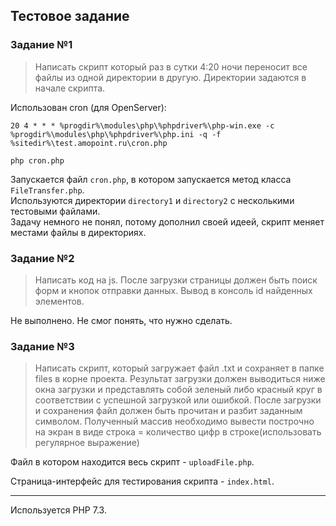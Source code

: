 ## Тестовое задание

### Задание №1
> Написать скрипт который раз в сутки 4:20 ночи переносит все файлы из одной директории в другую. Директории задаются в начале скрипта.

Использован cron (для OpenServer):
```shell
20 4 * * * %progdir%\modules\php\%phpdriver%\php-win.exe -c %progdir%\modules\php\%phpdriver%\php.ini -q -f %sitedir%\test.amopoint.ru\cron.php
```
```shell
php cron.php
```

Запускается файл `cron.php`, в котором запускается метод класса `FileTransfer.php`.\
Используются директории `directory1` и `directory2` с несколькими тестовыми файлами.\
Задачу немного не понял, потому дополнил своей идеей, скрипт меняет местами файлы в директориях.

### Задание №2
> Написать код на js. После загрузки страницы должен быть поиск форм и кнопок отправки данных. Вывод в консоль id найденных элементов.

Не выполнено. Не смог понять, что нужно сделать.

### Задание №3
> Написать скрипт, который загружает файл .txt  и сохраняет в папке files в корне проекта. Результат загрузки должен выводиться ниже окна загрузки и представлять собой зеленый либо красный круг в соответствии с успешной загрузкой или ошибкой.
> После загрузки и сохранения файл должен быть прочитан и разбит заданным символом. Полученный массив необходимо вывести построчно на экран в виде строка = количество цифр в строке(использовать регулярное выражение)

Файл в котором находится весь скрипт - `uploadFile.php`.

Страница-интерфейс для тестирования скрипта - `index.html`.

---

Используется PHP 7.3.